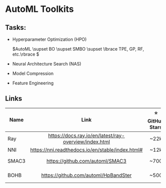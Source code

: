 # AutoML Toolkits


## Tasks:

- Hyperparameter Optimization (HPO)

  $AutoML \supset BO \supset SMBO \supset \lbrace TPE, GP, RF, etc.\rbrace $
 
- Neural Architecture Search (NAS)

- Model Compression

- Feature Engineering


## Links

Name | Link | :star: GitHub Stars | Developer
---|:---:|:---:|:---:
Ray | https://docs.ray.io/en/latest/ray-overview/index.html | ~22k | Ray Team
NNI | https://nni.readthedocs.io/en/stable/index.html# | ~12k | MircoSoft
SMAC3 | https://github.com/automl/SMAC3 | ~700 | AutoML Group
BOHB | https://github.com/automl/HpBandSter | ~500 | AutoML Group

